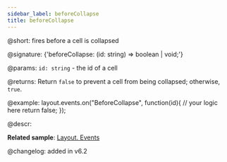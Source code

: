 ```yaml
---
sidebar_label: beforeCollapse
title: beforeCollapse
---          
```


@short: fires before a cell is collapsed

@signature: {'beforeCollapse: (id: string) => boolean | void;'}

@params:
`id: string` - the id of a cell

@returns:
Return `false` to prevent a cell from being collapsed; otherwise, `true`.

@example:
layout.events.on("BeforeCollapse", function(id){
	// your logic here
    return false;
});

@descr:

**Related sample**: [Layout. Events](https://snippet.dhtmlx.com/fyxw0map)

@changelog:
added in v6.2
